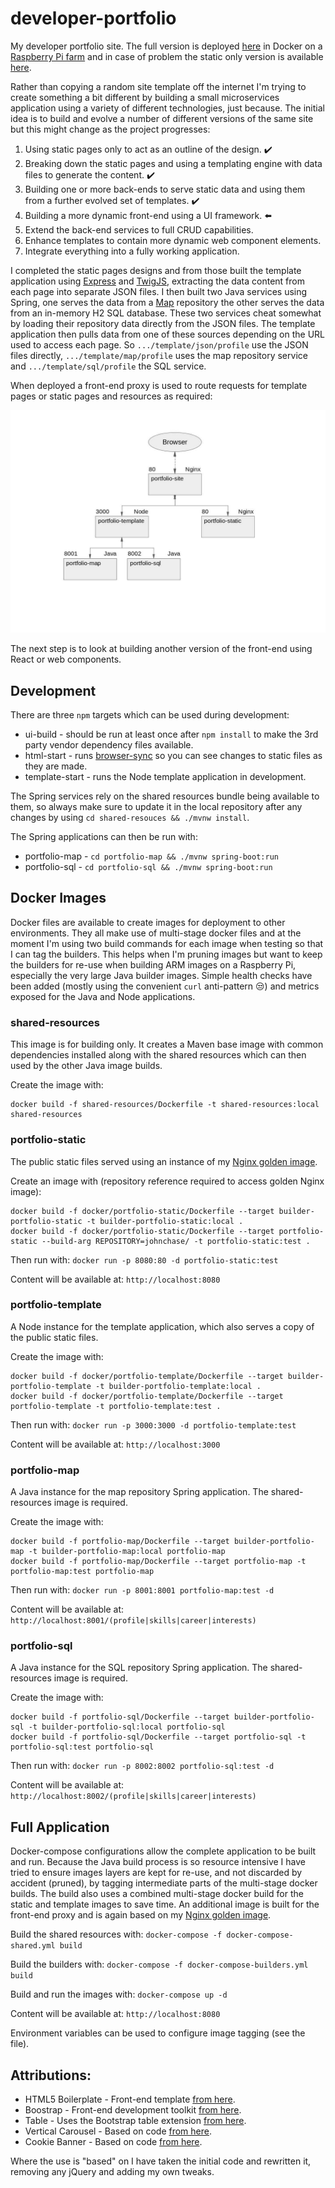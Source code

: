 # developer-portfolio

My developer portfolio site. The full version is deployed [here](https://jurassic-john.site) in Docker on a 
[Raspberry Pi farm](https://github.com/RatJuggler/my-production-docker-build) and in case of problem the static only version is 
available [here](https://ratjuggler.github.io/developer-portfolio/).

Rather than copying a random site template off the internet I'm trying to create something a bit different by building a small 
microservices application using a variety of different technologies, just because. The initial idea is to build and evolve a number 
of different versions of the same site but this might change as the project progresses:

1. Using static pages only to act as an outline of the design. ✔️
2. Breaking down the static pages and using a templating engine with data files to generate the content. ✔️
3. Building one or more back-ends to serve static data and using them from a further evolved set of templates. ✔️
4. Building a more dynamic front-end using a UI framework. ⬅️
5. Extend the back-end services to full CRUD capabilities.
6. Enhance templates to contain more dynamic web component elements.
7. Integrate everything into a fully working application.

I completed the static pages designs and from those built the template application using [Express](https://expressjs.com/) and 
[TwigJS](https://github.com/twigjs/twig.js), extracting the data content from each page into separate JSON files. I then built two 
Java services using Spring, one serves the data from a [Map](https://docs.spring.io/spring-data/keyvalue/docs/current/reference/html/#key-value) 
repository the other serves the data from an in-memory H2 SQL database. These two services cheat somewhat by loading their 
repository data directly from the JSON files. The template application then pulls data from one of these sources depending on the 
URL used to access each page. So `.../template/json/profile` use the JSON files directly, `.../template/map/profile` uses the
map repository service and `.../template/sql/profile` the SQL service.

When deployed a front-end proxy is used to route requests for template pages or static pages and resources as required:

![Image of Deployment](https://github.com/RatJuggler/developer-portfolio/blob/main/deployed-result.jpg)

The next step is to look at building another version of the front-end using React or web components.

## Development

There are three `npm` targets which can be used during development:

- ui-build - should be run at least once after `npm install` to make the 3rd party vendor dependency files available.
- html-start - runs [browser-sync](https://browsersync.io/) so you can see changes to static files as they are made.
- template-start - runs the Node template application in development.

The Spring services rely on the shared resources bundle being available to them, so always make sure to update it in the local 
repository after any changes by using `cd shared-resouces && ./mvnw install`.

The Spring applications can then be run with:

- portfolio-map - `cd portfolio-map && ./mvnw spring-boot:run`
- portfolio-sql - `cd portfolio-sql && ./mvnw spring-boot:run`

## Docker Images

Docker files are available to create images for deployment to other environments. They all make use of multi-stage docker files and 
at the moment I'm using two build commands for each image when testing so that I can tag the builders. This helps when I'm pruning 
images but want to keep the builders for re-use when building ARM images on a Raspberry Pi, especially the very large Java builder
images. Simple health checks have been added (mostly using the convenient `curl` anti-pattern 😒) and metrics exposed for the Java
and Node applications.

### shared-resources

This image is for building only. It creates a Maven base image with common dependencies installed along with the shared resources
which can then used by the other Java image builds.

Create the image with:

    docker build -f shared-resources/Dockerfile -t shared-resources:local shared-resources

### portfolio-static

The public static files served using an instance of my [Nginx golden image](https://github.com/RatJuggler/my-production-docker-build). 

Create an image with (repository reference required to access golden Nginx image):

    docker build -f docker/portfolio-static/Dockerfile --target builder-portfolio-static -t builder-portfolio-static:local .
    docker build -f docker/portfolio-static/Dockerfile --target portfolio-static --build-arg REPOSITORY=johnchase/ -t portfolio-static:test .

Then run with: `docker run -p 8080:80 -d portfolio-static:test`

Content will be available at: `http://localhost:8080`

### portfolio-template

A Node instance for the template application, which also serves a copy of the public static files.
  
Create the image with:

    docker build -f docker/portfolio-template/Dockerfile --target builder-portfolio-template -t builder-portfolio-template:local .
    docker build -f docker/portfolio-template/Dockerfile --target portfolio-template -t portfolio-template:test .

Then run with: `docker run -p 3000:3000 -d portfolio-template:test`

Content will be available at: `http://localhost:3000`

### portfolio-map

A Java instance for the map repository Spring application. The shared-resources image is required. 

Create the image with:
  
    docker build -f portfolio-map/Dockerfile --target builder-portfolio-map -t builder-portfolio-map:local portfolio-map
    docker build -f portfolio-map/Dockerfile --target portfolio-map -t portfolio-map:test portfolio-map

Then run with: `docker run -p 8001:8001 portfolio-map:test -d`

Content will be available at: `http://localhost:8001/(profile|skills|career|interests)`

### portfolio-sql

A Java instance for the SQL repository Spring application. The shared-resources image is required.

Create the image with:
  
    docker build -f portfolio-sql/Dockerfile --target builder-portfolio-sql -t builder-portfolio-sql:local portfolio-sql
    docker build -f portfolio-sql/Dockerfile --target portfolio-sql -t portfolio-sql:test portfolio-sql

Then run with: `docker run -p 8002:8002 portfolio-sql:test -d`

Content will be available at: `http://localhost:8002/(profile|skills|career|interests)`

## Full Application

Docker-compose configurations allow the complete application to be built and run. Because the Java build process is so resource 
intensive I have tried to ensure images layers are kept for re-use, and not discarded by accident (pruned), by tagging intermediate
parts of the multi-stage docker builds. The build also uses a combined multi-stage docker build for the static and template images 
to save time. An additional image is built for the front-end proxy and is again based on my [Nginx golden image](https://github.com/RatJuggler/my-production-docker-build).

  Build the shared resources with: `docker-compose -f docker-compose-shared.yml build`

  Build the builders with: `docker-compose -f docker-compose-builders.yml build`

  Build and run the images with: `docker-compose up -d`

  Content will be available at: `http://localhost:8080`

Environment variables can be used to configure image tagging (see the file).

## Attributions:

- HTML5 Boilerplate - Front-end template [from here](https://html5boilerplate.com/).
- Boostrap - Front-end development toolkit [from here](https://getbootstrap.com/).
- Table - Uses the Bootstrap table extension [from here](https://bootstrap-table.com/).
- Vertical Carousel - Based on code [from here](https://www.codeply.com/p/JxZ8htyOFN).
- Cookie Banner - Based on code [from here](https://github.com/kolappannathan/bootstrap-cookie-banner).

Where the use is "based" on I have taken the initial code and rewritten it, removing any jQuery and adding my own tweaks.

